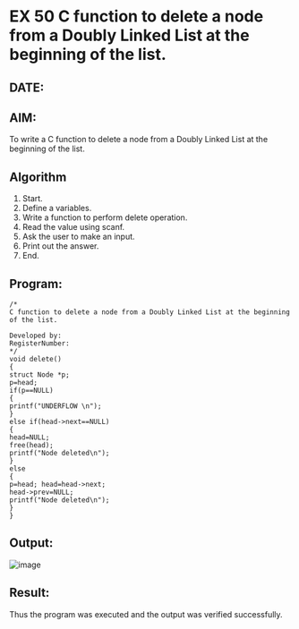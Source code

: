 # EX 50 C function to delete a node from a Doubly Linked List at the beginning of the list.
## DATE:
## AIM:
To write a C function to delete a node from a Doubly Linked List at the beginning of the list.

## Algorithm
1. Start. 
2. Define a variables. 
3. Write a function to perform delete operation. 
4. Read the value using scanf. 
5. Ask the user to make an input. 
6. Print out the answer. 
7. End.    

## Program:
```
/*
C function to delete a node from a Doubly Linked List at the beginning of the list.

Developed by: 
RegisterNumber:  
*/
void delete() 
{ 
struct Node *p; 
p=head; 
if(p==NULL) 
{ 
printf("UNDERFLOW \n"); 
} 
else if(head->next==NULL) 
{ 
head=NULL; 
free(head); 
printf("Node deleted\n"); 
} 
else 
{ 
p=head; head=head->next; 
head->prev=NULL; 
printf("Node deleted\n"); 
} 
}
```

## Output:

![image](https://github.com/user-attachments/assets/993cc833-bfa7-4751-b0b9-333ce52ef5a1)



## Result:
Thus the program was executed and the output was verified successfully.
